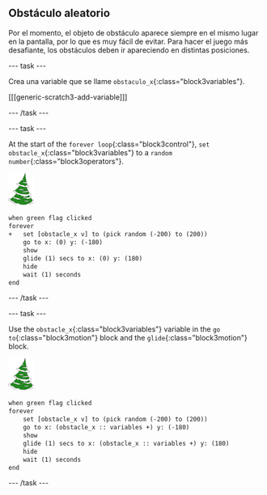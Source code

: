 ## Obstáculo aleatorio

Por el momento, el objeto de obstáculo aparece siempre en el mismo lugar en la pantalla, por lo que es muy fácil de evitar. Para hacer el juego más desafiante, los obstáculos deben ir apareciendo en distintas posiciones.

--- task ---

Crea una variable que se llame `obstaculo_x`{:class="block3variables"}.

[[[generic-scratch3-add-variable]]]

--- /task ---

--- task ---

At the start of the `forever loop`{:class="block3control"}, `set obstacle_x`{:class="block3variables"} to a `random number`{:class="block3operators"}.

![objeto de obstáculo](images/obstacle_sprite.png)

```blocks3
when green flag clicked
forever 
+   set [obstacle_x v] to (pick random (-200) to (200))
    go to x: (0) y: (-180)
    show
    glide (1) secs to x: (0) y: (180)
    hide
    wait (1) seconds
end
```


--- /task ---

--- task ---

Use the `obstacle_x`{:class="block3variables"} variable in the `go to`{:class="block3motion"} block and the `glide`{:class="block3motion"} block.

![objeto de obstáculo](images/obstacle_sprite.png)

```blocks3
when green flag clicked
forever 
    set [obstacle_x v] to (pick random (-200) to (200))
    go to x: (obstacle_x :: variables +) y: (-180)
    show
    glide (1) secs to x: (obstacle_x :: variables +) y: (180)
    hide
    wait (1) seconds
end
```

--- /task ---